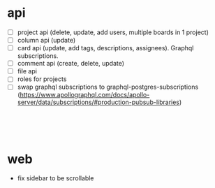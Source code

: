 # api
- [ ] project api (delete, update, add users, multiple boards in 1 project)
- [ ] column api (update)
- [ ] card api (update, add tags, descriptions, assignees). Graphql subscriptions.
- [ ] comment api (create, delete, update)
- [ ] file api
- [ ] roles for projects
- [ ] swap graphql subscriptions to graphql-postgres-subscriptions (https://www.apollographql.com/docs/apollo-server/data/subscriptions/#production-pubsub-libraries)

<br />
<br />
<br />

# web
 - fix sidebar to be scrollable